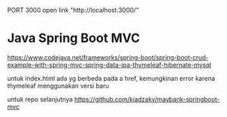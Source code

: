 PORT 3000
open link "http://localhost:3000/"
# Java Spring Boot MVC
 https://www.codejava.net/frameworks/spring-boot/spring-boot-crud-example-with-spring-mvc-spring-data-jpa-thymeleaf-hibernate-mysql
 
 untuk index.html ada yg berbeda pada a href, kemungkinan error karena thymeleaf menggunakan versi baru
 
 untuk repo selanjutnya
 https://github.com/kiadzaky/maybank-springboot-mvc
 
